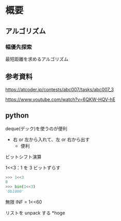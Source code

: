 # 概要

## アルゴリズム

### 幅優先探索

最短距離を求めるアルゴリズム

## 参考資料

https://atcoder.jp/contests/abc007/tasks/abc007_3

https://www.youtube.com/watch?v=6QKW-HQV-hE

## python

deque(デック)を使うのが便利

- 右 or 左から入れて、左 or 右から出す
  - 便利

ビットシフト演算

1<<3：1 を 3 ビットずらす

```python
>>> 1<<3
8
>>> bin(1<<3)
'0b1000'
```

無限
INF = 1<<60

リストを unpack する
\*hoge
